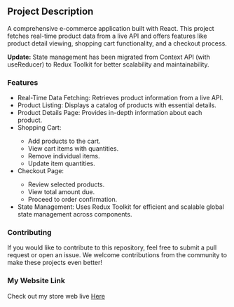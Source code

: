 ## Project Description

A comprehensive e-commerce application built with React. This project fetches real-time product data from a live API and offers features like product detail viewing, shopping cart functionality, and a checkout process.

**Update:** State management has been migrated from Context API (with useReducer) to Redux Toolkit for better scalability and maintainability.

### Features

<ul>
 <li>Real-Time Data Fetching: Retrieves product information from a live API.</li>
 <li>Product Listing: Displays a catalog of products with essential details.</li>
 <li>Product Details Page: Provides in-depth information about each product.</li>
 <li>Shopping Cart:</li>
  <ul>
   <li>Add products to the cart.</li>
   <li>View cart items with quantities.</li>
   <li>Remove individual items.</li>
   <li>Update item quantities.</li>
  </ul>
 <li>Checkout Page:</li>
  <ul>
   <li>Review selected products.</li>
   <li>View total amount due.</li>
   <li>Proceed to order confirmation.</li>
  </ul>
 <li>State Management: Uses Redux Toolkit for efficient and scalable global state management across components.</li>
</ul>

### Contributing

If you would like to contribute to this repository, feel free to submit a pull request or open an issue. We welcome contributions from the community to make these projects even better!

### My Website Link

Check out my store web live <a href="https://mobina-store.vercel.app/products">Here</a>
